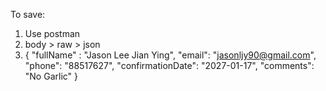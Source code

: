 To save:

1. Use postman
2. body > raw > json
3. {
   "fullName" : "Jason Lee Jian Ying",
   "email": "jasonljy90@gmail.com",
   "phone": "88517627",
   "confirmationDate": "2027-01-17",
   "comments": "No Garlic"
   }
